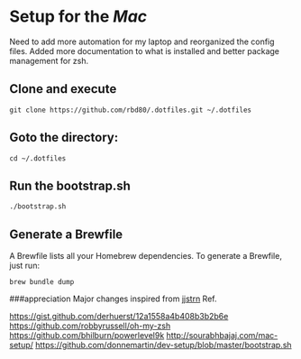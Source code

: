 # Setup for the *Mac*
Need to add more automation for my laptop and reorganized the config files.  Added more documentation to 
what is installed and better package management for zsh. 

## Clone and execute

```shell
git clone https://github.com/rbd80/.dotfiles.git ~/.dotfiles
```

## Goto the directory:
```shell
cd ~/.dotfiles
```

## Run the bootstrap.sh
```shell
./bootstrap.sh
```

## Generate a Brewfile
A Brewfile lists all your Homebrew dependencies. To generate a Brewfile, just run:
```shell
brew bundle dump
```

###appreciation
Major changes inspired from [jjstrn](https://github.com/jsstrn/dotfiles)
Ref.

https://gist.github.com/derhuerst/12a1558a4b408b3b2b6e
https://github.com/robbyrussell/oh-my-zsh
https://github.com/bhilburn/powerlevel9k
http://sourabhbajaj.com/mac-setup/
https://github.com/donnemartin/dev-setup/blob/master/bootstrap.sh